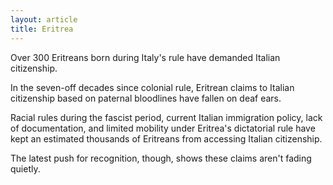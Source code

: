 ```yaml
---
layout: article
title: Eritrea
---
```


Over 300 Eritreans born during Italy's rule have demanded Italian citizenship.

In the seven-off decades since colonial rule, Eritrean claims to Italian citizenship based on paternal bloodlines have fallen on deaf ears.

Racial rules during the fascist period, current Italian immigration policy, lack of documentation, and limited mobility under Eritrea's dictatorial rule have kept an estimated thousands of Eritreans from accessing Italian citizenship.

The latest push for recognition, though, shows these claims aren't fading quietly.
